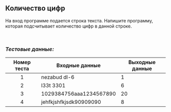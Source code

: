 ## Количество цифр

На вход программе подается строка текста. Напишите программу, которая подсчитывает количество цифр в данной строке.

<br>

### *Тестовые данные:*

| Номер теста | Входные данные                    | Выходные данные |
|:-----------:|-----------------------------------|-----------------|
|      1      | nezabud dl-6                      | 1               |
|      2      | l33t 3301                         | 6               |
|      3      | 1029384756aaa1234567890           | 20              |
|      4      | jehfkjshfkjsdk90909090            | 8               |

